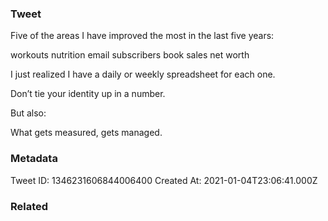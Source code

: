 ### Tweet
Five of the areas I have improved the most in the last five years:

workouts
nutrition
email subscribers
book sales
net worth

I just realized I have a daily or weekly spreadsheet for each one.

Don’t tie your identity up in a number.

But also:

What gets measured, gets managed.

### Metadata
Tweet ID: 1346231606844006400
Created At: 2021-01-04T23:06:41.000Z

### Related


